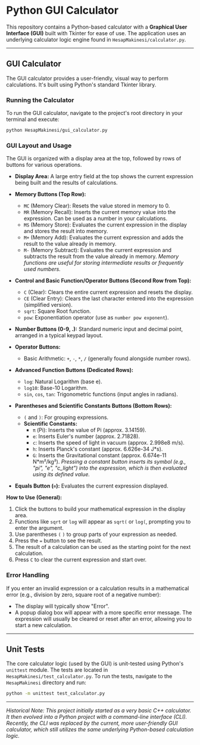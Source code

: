 # Python GUI Calculator

This repository contains a Python-based calculator with a **Graphical User Interface (GUI)** built with Tkinter for ease of use. 
The application uses an underlying calculator logic engine found in `HesapMakinesi/calculator.py`.

---

## GUI Calculator

The GUI calculator provides a user-friendly, visual way to perform calculations. It's built using Python's standard Tkinter library.

### Running the Calculator

To run the GUI calculator, navigate to the project's root directory in your terminal and execute:

```bash
python HesapMakinesi/gui_calculator.py
```

### GUI Layout and Usage

The GUI is organized with a display area at the top, followed by rows of buttons for various operations.

-   **Display Area:** A large entry field at the top shows the current expression being built and the results of calculations.

-   **Memory Buttons (Top Row):**
    -   `MC` (Memory Clear): Resets the value stored in memory to 0.
    -   `MR` (Memory Recall): Inserts the current memory value into the expression. Can be used as a number in your calculations.
    -   `MS` (Memory Store): Evaluates the current expression in the display and stores the result into memory.
    -   `M+` (Memory Add): Evaluates the current expression and adds the result to the value already in memory.
    -   `M-` (Memory Subtract): Evaluates the current expression and subtracts the result from the value already in memory.
    *Memory functions are useful for storing intermediate results or frequently used numbers.*

-   **Control and Basic Function/Operator Buttons (Second Row from Top):**
    -   `C` (Clear): Clears the entire current expression and resets the display.
    -   `CE` (Clear Entry): Clears the last character entered into the expression (simplified version).
    -   `sqrt`: Square Root function.
    -   `pow`: Exponentiation operator (use as `number pow exponent`).

-   **Number Buttons (0-9, .):** Standard numeric input and decimal point, arranged in a typical keypad layout.

-   **Operator Buttons:**
    -   Basic Arithmetic: `+`, `-`, `*`, `/` (generally found alongside number rows).

-   **Advanced Function Buttons (Dedicated Rows):**
    -   `log`: Natural Logarithm (base e).
    -   `log10`: Base-10 Logarithm.
    -   `sin`, `cos`, `tan`: Trigonometric functions (input angles in radians).

-   **Parentheses and Scientific Constants Buttons (Bottom Rows):**
    -   `(` and `)`: For grouping expressions.
    -   **Scientific Constants:**
        -   `π` (Pi): Inserts the value of Pi (approx. 3.14159).
        -   `e`: Inserts Euler's number (approx. 2.71828).
        -   `c`: Inserts the speed of light in vacuum (approx. 2.998e8 m/s).
        -   `h`: Inserts Planck's constant (approx. 6.626e-34 J*s).
        -   `G`: Inserts the Gravitational constant (approx. 6.674e-11 N*m²/kg²).
    *Pressing a constant button inserts its symbol (e.g., "pi", "e", "c_light") into the expression, which is then evaluated using its defined value.*

-   **Equals Button (`=`):** Evaluates the current expression displayed.

**How to Use (General):**
1.  Click the buttons to build your mathematical expression in the display area.
2.  Functions like `sqrt` or `log` will appear as `sqrt(` or `log(`, prompting you to enter the argument.
3.  Use parentheses `(` `)` to group parts of your expression as needed.
4.  Press the `=` button to see the result.
5.  The result of a calculation can be used as the starting point for the next calculation.
6.  Press `C` to clear the current expression and start over.

### Error Handling
If you enter an invalid expression or a calculation results in a mathematical error (e.g., division by zero, square root of a negative number):
-   The display will typically show "Error".
-   A popup dialog box will appear with a more specific error message.
The expression will usually be cleared or reset after an error, allowing you to start a new calculation.

---

## Unit Tests

The core calculator logic (used by the GUI) is unit-tested using Python's `unittest` module. The tests are located in `HesapMakinesi/test_calculator.py`. To run the tests, navigate to the `HesapMakinesi` directory and run:
```bash
python -m unittest test_calculator.py
```

---
*Historical Note: This project initially started as a very basic C++ calculator. It then evolved into a Python project with a command-line interface (CLI). Recently, the CLI was replaced by the current, more user-friendly GUI calculator, which still utilizes the same underlying Python-based calculation logic.*
